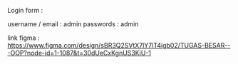 Login form :

username / email : admin
passwords : admin

link figma : https://www.figma.com/design/sBR3Q2SVtX7lY7lT4igb02/TUGAS-BESAR---OOP?node-id=1-1087&t=30dUeCxKgnUS3KiU-1
